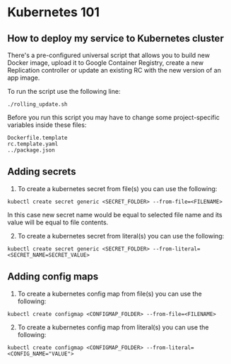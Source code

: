# Kubernetes 101

## How to deploy my service to Kubernetes cluster

There's a pre-configured universal script that allows you to build new
Docker image, upload it to Google Container Registry, create a new
Replication controller or update an existing RC with the new version
of an app image.

To run the script use the following line:

```
./rolling_update.sh
```

Before you run this script you may have to change some project-specific
variables inside these files:

```
Dockerfile.template
rc.template.yaml
../package.json
```

## Adding secrets

1) To create a kubernetes secret from file(s) you can use the following:

```
kubectl create secret generic <SECRET_FOLDER> --from-file=<FILENAME>
```

In this case new secret name would be equal to selected file name and
its value will be equal to file contents.

2) To create a kubernetes secret from literal(s) you can use the following:

```
kubectl create secret generic <SECRET_FOLDER> --from-literal=<SECRET_NAME=SECRET_VALUE>
```

## Adding config maps

1) To create a kubernetes config map from file(s) you can use the following:

```
kubectl create configmap <CONFIGMAP_FOLDER> --from-file=<FILENAME>
```

2) To create a kubernetes config map from literal(s) you can use the following:

```
kubectl create configmap <CONFIGMAP_FOLDER> --from-literal=<CONFIG_NAME="VALUE">
```
